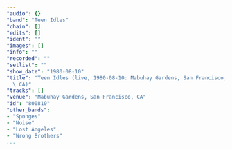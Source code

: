 ```yaml
---
"audio": {}
"band": "Teen Idles"
"chain": []
"edits": []
"ident": ""
"images": []
"info": ""
"recorded": ""
"setlist": ""
"show_date": "1980-08-10"
"title": "Teen Idles (live, 1980-08-10: Mabuhay Gardens, San Francisco,\
  \ CA)"
"tracks": []
"venue": "Mabuhay Gardens, San Francisco, CA"
"id": "800810"
"other_bands":
- "Sponges"
- "Noise"
- "Lost Angeles"
- "Wrong Brothers"
...
```

